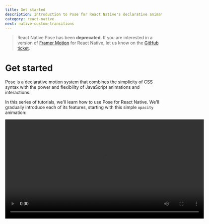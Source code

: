 ```yaml
---
title: Get started
description: Introduction to Pose for React Native's declarative animation interface
category: react-native
next: native-custom-transitions
---
```


> React Native Pose has been **deprecated**. If you are interested in a version of [Framer Motion](https://framer.com/motion) for React Native, let us know on the [GitHub ticket](https://github.com/framer/motion/issues/180).

# Get started

Pose is a declarative motion system that combines the simplicity of CSS syntax with the power and flexibility of JavaScript animations and interactions.

In this series of tutorials, we'll learn how to use Pose for React Native. We'll gradually introduce each of its features, starting with this simple `opacity` animation:

<Video src="/videos/native-get-started.mp4" height="320" />

<TOC />

## Setup

Install Pose for React Native in your React Native project:

### npm

```bash
npm install react-native-pose
```

### yarn

```bash
yarn add react-native-pose
```

## The "Hello World" animation

In Pose for React Native, we create animated components by importing `posed` from `react-native-posed`:

```javascript
import posed from 'react-native-pose';
```

`posed` can create [animated versions of any component](/pose/api/native-posed), but it has built-in support for `View`, `Text`, `Image`, and `ScrollView`:

```javascript
const Box = posed.View();
```

We can pass a [a configuration object](/pose/api/native-config) to the posed component that defines visual states, or "poses", that our component can be in:

```javascript
const Box = posed.View({
  visible: { opacity: 1 },
  hidden: { opacity: 0 }
});
```

This `Box` component can be animated between `'hidden'` and `'visible'` poses by passing it a `pose` property on render:

```javascript
export default ({ isVisible }) => (
  <Box style={styles.box} pose={isVisible ? 'visible' : 'hidden'} />
)
```

And that's it! By switching `isVisible`, your `Box` component will animate in and out.

## But wait, where did we define the animation?

Short answer: we didn't.

More helpful answer: By default, Pose **doesn't require you to explicitly define the animations** used to transition between two states.

Instead, it automatically selects a React Animated animation based on the property being animated.

These animations have been designed to create snappy and playful interfaces. Physical motion uses `spring` to maintain velocity between animations, whereas properties like `opacity` use a `tween`.

However, there will always be situations where we need greater control over our animations. For that, we can define [custom transitions](/pose/learn/native-custom-transitions).
